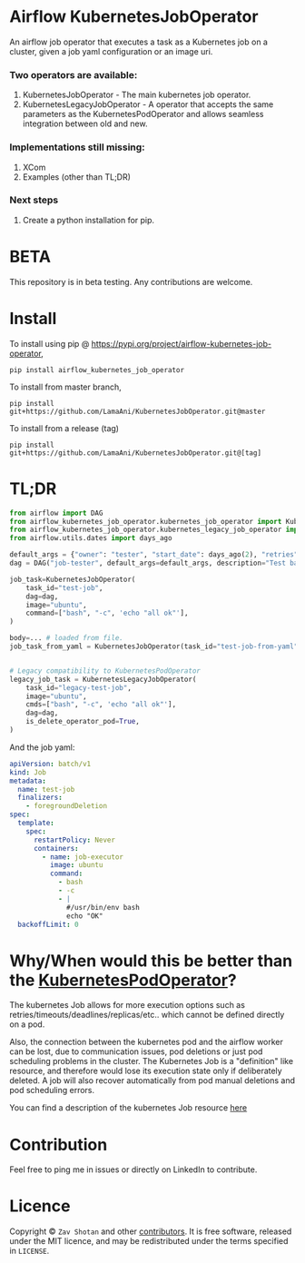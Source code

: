 # Airflow KubernetesJobOperator

An airflow job operator that executes a task as a Kubernetes job on a cluster, given a job yaml configuration or an image uri.

### Two operators are available:

1. KubernetesJobOperator - The main kubernetes job operator.
1. KubernetesLegacyJobOperator - A operator that accepts the same parameters as
   the KubernetesPodOperator and allows seamless integration between old and new.

### Implementations still missing:

1. XCom
1. Examples (other than TL;DR)

### Next steps

1. Create a python installation for pip.

# BETA

This repository is in beta testing. Any contributions are welcome.

# Install

To install using pip @ https://pypi.org/project/airflow-kubernetes-job-operator,

```shell
pip install airflow_kubernetes_job_operator
```

To install from master branch,

```shell
pip install git+https://github.com/LamaAni/KubernetesJobOperator.git@master
```

To install from a release (tag)

```shell
pip install git+https://github.com/LamaAni/KubernetesJobOperator.git@[tag]
```

# TL;DR

```python
from airflow import DAG
from airflow_kubernetes_job_operator.kubernetes_job_operator import KubernetesJobOperator
from airflow_kubernetes_job_operator.kubernetes_legacy_job_operator import KubernetesLegacyJobOperator
from airflow.utils.dates import days_ago

default_args = {"owner": "tester", "start_date": days_ago(2), "retries": 0}
dag = DAG("job-tester", default_args=default_args, description="Test base job operator", schedule_interval=None)

job_task=KubernetesJobOperator(
    task_id="test-job",
    dag=dag,
    image="ubuntu",
    command=["bash", "-c", 'echo "all ok"'],
)

body=... # loaded from file.
job_task_from_yaml = KubernetesJobOperator(task_id="test-job-from-yaml", body=body, dag=dag)


# Legacy compatibility to KubernetesPodOperator
legacy_job_task = KubernetesLegacyJobOperator(
    task_id="legacy-test-job",
    image="ubuntu",
    cmds=["bash", "-c", 'echo "all ok"'],
    dag=dag,
    is_delete_operator_pod=True,
)
```

And the job yaml:

```yaml
apiVersion: batch/v1
kind: Job
metadata:
  name: test-job
  finalizers:
    - foregroundDeletion
spec:
  template:
    spec:
      restartPolicy: Never
      containers:
        - name: job-executor
          image: ubuntu
          command:
            - bash
            - -c
            - |
              #/usr/bin/env bash
              echo "OK"
  backoffLimit: 0
```

# Why/When would this be better than the [KubernetesPodOperator](https://github.com/apache/airflow/blob/master/airflow/contrib/operators/kubernetes_pod_operator.p)?

The kubernetes Job allows for more execution options such as retries/timeouts/deadlines/replicas/etc.. which cannot be defined directly on a pod.

Also, the connection between the kubernetes pod and the airflow worker can be lost, due to communication issues,
pod deletions or just pod scheduling problems in the cluster. The Kubernetes Job is a "definition" like resource, and therefore would lose its execution state only if deliberately deleted. A job will also recover automatically from pod manual deletions and pod scheduling errors.

You can find a description of the kubernetes Job resource [here](https://kubernetes.io/docs/concepts/workloads/controllers/jobs-run-to-completion/)

# Contribution

Feel free to ping me in issues or directly on LinkedIn to contribute.

# Licence

Copyright ©
`Zav Shotan` and other [contributors](https://github.com/LamaAni/postgres-xl-helm/graphs/contributors).
It is free software, released under the MIT licence, and may be redistributed under the terms specified in `LICENSE`.
